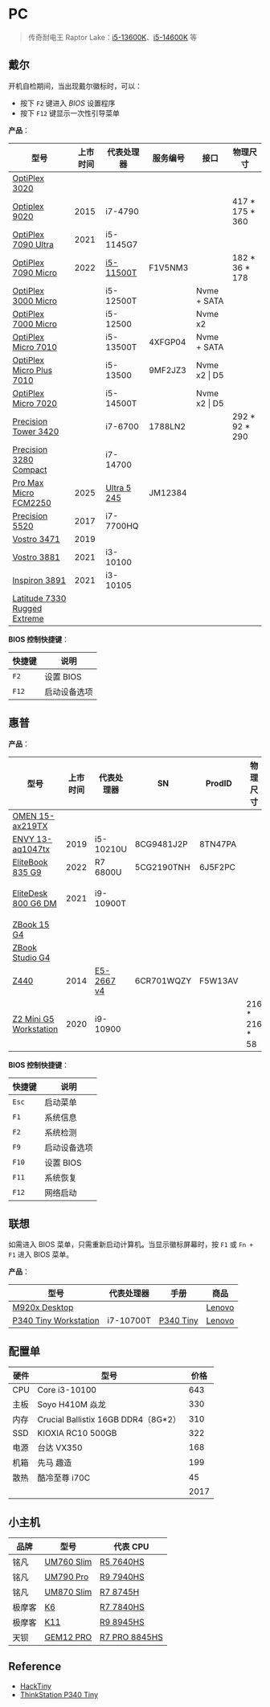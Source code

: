 # PC

> 传奇耐电王 Raptor Lake：[i5-13600K](https://www.intel.cn/content/www/cn/zh/products/sku/230493/intel-core-i513600k-processor-24m-cache-up-to-5-10-ghz/specifications.html)、[i5-14600K](https://www.intel.cn/content/www/cn/zh/products/sku/236799/intel-core-i5-processor-14600k-24m-cache-up-to-5-30-ghz/specifications.html) 等

## 戴尔

开机自检期间，当出现戴尔徽标时，可以：

- 按下 `F2` 键进入 *BIOS* 设置程序
- 按下 `F12` 键显示一次性引导菜单

**产品**：

| 型号                                                         | 上市时间 | 代表处理器                                                   | 服务编号 | 接口          | 物理尺寸          |
| ------------------------------------------------------------ | -------- | ------------------------------------------------------------ | -------- | ------------- | ----------------- |
| [OptiPlex 3020](https://www.dell.com/support/home/zh-cn/product-support/product/optiplex-3020-desktop/overview) |          |                                                              |          |               |                   |
| [Optiplex 9020](https://www.dell.com/support/home/zh-cn/product-support/product/optiplex-9020-desktop/overview) | 2015     | i7-4790                                                      |          |               | 417 \* 175 \* 360 |
| [OptiPlex 7090 Ultra](https://www.dell.com/support/product-details/zh-tw/product/optiplex-7090-ultra/overview) | 2021     | i5-1145G7                                                    |          |               |                   |
| [OptiPlex 7090 Micro](https://www.dell.com/support/product-details/zh-cn/product/optiplex-7090-micro/overview) | 2022     | [i5-11500T](https://www.intel.cn/content/www/cn/zh/products/sku/212272/intel-core-i511500t-processor-12m-cache-up-to-3-90-ghz/specifications.html) | F1V5NM3  |               | 182 \* 36 \* 178  |
| [OptiPlex 3000 Micro](https://www.dell.com/support/product-details/zh-cn/product/optiplex-3000-micro/resources/manuals) |          | i5-12500T                                                    |          | Nvme + SATA   |                   |
| [OptiPlex 7000 Micro](https://www.dell.com/support/product-details/zh-cn/product/optiplex-7000-micro/overview) |          | i5-12500                                                     |          | Nvme x2       |                   |
| [OptiPlex Micro 7010](https://www.dell.com/support/product-details/zh-cn/product/optiplex-7010-micro/overview) |          | i5-13500T                                                    | 4XFGP04  | Nvme + SATA   |                   |
| [OptiPlex Micro Plus 7010](https://www.dell.com/support/product-details/zh-cn/product/optiplex-7010-plus-micro/overview) |          | i5-13500                                                     | 9MF2JZ3  | Nvme x2 \| D5 |                   |
| [OptiPlex Micro 7020](https://www.dell.com/support/product-details/zh-cn/product/optiplex-7020-micro/overview) |          | i5-14500T                                                    |          | Nvme x2 \| D5 |                   |
| [Precision Tower 3420](https://www.dell.com/support/product-details/zh-cn/product/precision-t3420-workstation/overview) |          | i7-6700                                                      | 1788LN2  |               | 292 \* 92 \* 290  |
| [Precision 3280 Compact](https://www.dell.com/support/product-details/zh-cn/product/precision-3280-workstation/overview) |          | i7-14700                                                     |          |               |                   |
| [Pro Max Micro FCM2250](https://www.dell.com/support/product-details/zh-cn/product/dell-pro-max-fcm2250-micro/overview) | 2025     | [Ultra 5 245](https://www.intel.cn/content/www/cn/zh/products/sku/241876/intel-core-ultra-5-processor-245-24m-cache-up-to-5-10-ghz/specifications.html) | JM12384  |               |                   |
| [Precision 5520](https://www.dell.com/support/product-details/zh-tw/product/precision-15-5520-laptop/overview) | 2017     | i7-7700HQ                                                    |          |               |                   |
| [Vostro 3471](https://www.dell.com/support/home/zh-cn/product-support/product/vostro-3471-desktop/overview) | 2019     |                                                              |          |               |                   |
| [Vostro 3881](https://www.dell.com/support/home/zh-cn/product-support/product/vostro-3881-desktop/overview) | 2021     | i3-10100                                                     |          |               |                   |
| [Inspiron 3891](https://www.dell.com/support/home/zh-cn/product-support/product/inspiron-3891-desktop/overview) | 2021     | i3-10105                                                     |          |               |                   |
| [Latitude 7330 Rugged Extreme](https://www.dell.com/support/product-details/en-us/product/latitude-13-7330-laptop/overview) |          |                                                              |          |               |                   |

**BIOS 控制快捷键**：

| 快捷键 | 说明         |
| ------ | ------------ |
| `F2`   | 设置 BIOS    |
| `F12`  | 启动设备选项 |

## 惠普

**产品**：

| 型号                                                         | 上市时间 | 代表处理器                                                   | SN         | ProdID  | 物理尺寸         | 重量  | 开箱                                                       |
| ------------------------------------------------------------ | -------- | ------------------------------------------------------------ | ---------- | ------- | ---------------- | ----- | ---------------------------------------------------------- |
| [OMEN 15-ax219TX](https://support.hp.com/cn-zh/product/omen-by-hp-15-ax200-laptop-pc-series/13810162/model/15178106) |          |                                                              |            |         |                  |       |                                                            |
| [ENVY 13-aq1047tx](https://support.hp.com/cn-zh/product/hp-envy-13-aq1000-laptop-pc-series/29126477/model/32126589) | 2019     | i5-10210U                                                    | 8CG9481J2P | 8TN47PA |                  |       |                                                            |
| [EliteBook 835 G9](https://support.hp.com/cn-zh/product/hp-envy-13-aq1000-laptop-pc-series/2100825623/model/2101120745) | 2022     | R7 6800U                                                     | 5CG2190TNH | 6J5F2PC |                  |       |                                                            |
| [EliteDesk 800 G6 DM](https://support.hp.com/cn-zh/product/details/hp-elitedesk-800-g6-desktop-mini-pc/34658463) | 2021     | i9-10900T                                                    |            |         |                  |       | [一支花](https://www.chiphell.com/thread-2320557-1-1.html) |
| [ZBook 15 G4](https://support.hp.com/tw-zh/product/details/hp-zbook-15-g4-mobile-workstation/model/14840013) |          |                                                              |            |         |                  |       |                                                            |
| [ZBook Studio G4](https://support.hp.com/tw-zh/product/details/hp-zbook-studio-g4-mobile-workstation/model/14840027) |          |                                                              |            |         |                  |       |                                                            |
| [Z440](https://support.hp.com/tw-zh/product/details/hp-z440-workstation/6978828) | 2014     | [E5-2667 v4](https://www.intel.cn/content/www/cn/zh/products/sku/92979/intel-xeon-processor-e52667-v4-25m-cache-3-20-ghz/specifications.html) | 6CR701WQZY | F5W13AV |                  |       |                                                            |
| [Z2 Mini G5 Workstation](https://support.hp.com/cn-zh/product/details/34407176) | 2020     | i9-10900                                                     |            |         | 216 \* 216 \* 58 | 2.1kg |                                                            |

**BIOS 控制快捷键**：

| 快捷键 | 说明         |
| ------ | ------------ |
| `Esc`  | 启动菜单     |
| `F1`   | 系统信息     |
| `F2`   | 系统检测     |
| `F9`   | 启动设备选项 |
| `F10`  | 设置 BIOS    |
| `F11`  | 系统恢复     |
| `F12`  | 网络启动     |

## 联想

如需进入 BIOS 菜单，只需重新启动计算机。当显示徽标屏幕时，按 `F1` 或 `Fn + F1` 进入 BIOS 菜单。

**产品**：

| 型号                                                         | 代表处理器 | 手册                                                         | 商品                                                         |
| ------------------------------------------------------------ | ---------- | ------------------------------------------------------------ | ------------------------------------------------------------ |
| [M920x Desktop](https://pcsupport.lenovo.com/us/zc/products/desktops-and-all-in-ones/thinkcentre-m-series-desktops/thinkcentre-m920x) |            |                                                              | [Lenovo](https://www.lenovo.com/us/en/p/desktops/thinkcentre/m-series-tiny/thinkcentre-m920x/11tc1mtm92x) |
| [P340 Tiny Workstation](https://pcsupport.lenovo.com/tw/zc/products/workstations/thinkstation-p-series-workstations/thinkstation-p340-tiny) | i7-10700T  | [P340 Tiny](https://thinkstation-specs.com/thinkstation/p340-tiny/) | [Lenovo](https://www.lenovo.com/us/en/p/workstations/thinkstation-p-tiny/thinkstation-p340-tiny/33ts3tp340t) |

## 配置单

| 硬件 | 型号                                | 价格 |
| ---- | ----------------------------------- | ---- |
| CPU  | Core i3-10100                       | 643  |
| 主板 | Soyo H410M 焱龙                     | 330  |
| 内存 | Crucial Ballistix 16GB DDR4（8G\*2） | 310  |
| SSD  | KIOXIA RC10 500GB                   | 322  |
| 电源 | 台达 VX350                          | 168  |
| 机箱 | 先马 趣造                           | 199  |
| 散热 | 酷冷至尊 i70C                       | 45   |
|      |                                     | 2017 |

## 小主机

| 品牌   | 型号                                                         | 代表 CPU                                                     |
| ------ | ------------------------------------------------------------ | ------------------------------------------------------------ |
| 铭凡   | [UM760 Slim](https://www.minisforum.com/zh-hans/products/minisforum-um680-um760-um870-slim) | [R5 7640HS](https://www.amd.com/zh-tw/products/processors/laptop/ryzen/7000-series/amd-ryzen-5-7640hs.html) |
| 铭凡   | [UM790 Pro](https://www.minisforum.com/new/support#/support/page/spec/79) | [R9 7940HS](https://www.amd.com/zh-tw/products/processors/laptop/ryzen/7000-series/amd-ryzen-9-7940hs.html) |
| 铭凡   | [UM870 Slim](https://www.minisforum.com/new/support#/support/page/spec/156) | [R7 8745H](https://www.amd.com/zh-cn/products/processors/laptop/ryzen/8000-series/amd-ryzen-7-8745h.html) |
| 极摩客 | [K6](https://www.gmktec.cn/product/1603/)                    | [R7 7840HS](https://www.amd.com/zh-tw/products/processors/laptop/ryzen/7000-series/amd-ryzen-7-7840hs.html) |
| 极摩客 | [K11](https://www.gmktec.cn/product/4705/)                   | [R9 8945HS](https://www.amd.com/zh-tw/products/processors/laptop/ryzen/8000-series/amd-ryzen-9-8945hs.html) |
| 天钡   | [GEM12 PRO](https://www.sztbkj.com/minipc/pc-9)              | [R7 PRO 8845HS](https://www.amd.com/zh-tw/products/processors/laptop/ryzen-pro/8000-series/amd-ryzen-7-pro-8845hs.html) |

## Reference

- [HackTiny](https://www.hacktiny.com/)
- [ThinkStation P340 Tiny](https://www.chiphell.com/thread-2352814-1-1.html)

